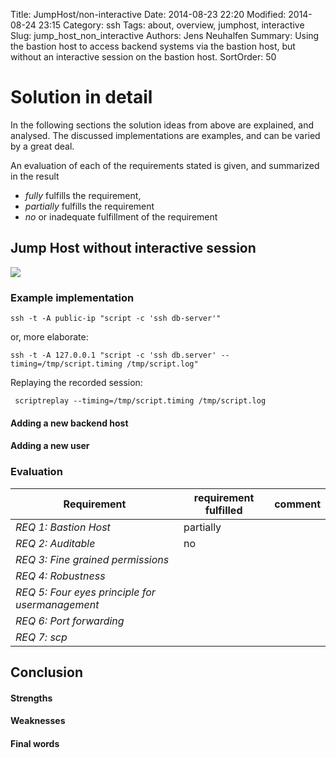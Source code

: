 Title: JumpHost/non-interactive
Date: 2014-08-23 22:20
Modified: 2014-08-24 23:15
Category: ssh
Tags: about, overview, jumphost, interactive
Slug: jump_host_non_interactive
Authors: Jens Neuhalfen
Summary: Using the bastion host to access backend systems via the  bastion host, but without an interactive session on the bastion host.
SortOrder: 50


Solution in detail
====================

In the following sections the solution ideas from above are explained, and analysed. The discussed implementations are examples, and can be varied by a great deal.

An evaluation of each of the requirements stated is given, and summarized in the result

- _fully_ fulfills the requirement,
- _partially_ fulfills the requirement
- _no_ or inadequate fulfillment of the requirement



## Jump Host without interactive session

![]({filename}/images/JumpHost-ForcedCommand.png)

### Example implementation

```
ssh -t -A public-ip "script -c 'ssh db-server'" 
```

 or, more elaborate:

```
ssh -t -A 127.0.0.1 "script -c 'ssh db.server' --timing=/tmp/script.timing /tmp/script.log" 
```

Replaying the recorded session:
```
 scriptreplay --timing=/tmp/script.timing /tmp/script.log
```

#### Adding a new backend host
#### Adding a new user
### Evaluation
| Requirement                                     | requirement fulfilled | comment |
|-------------------------------------------------|-----------|-----------------------------------------------------------------------------------------|
| *REQ 1: Bastion Host*                           | partially |                                                                                         |
| *REQ 2: Auditable*                              | no        |                                                                                         |
| *REQ 3: Fine grained permissions*               |           |                                                                                         |
| *REQ 4: Robustness*                             |           |                                                                                         |
| *REQ 5: Four eyes principle for usermanagement* |           |                                                                                         |
| *REQ 6: Port forwarding*  | | |
| *REQ 7: scp*  | | |


## Conclusion
#### Strengths
#### Weaknesses
#### Final words
